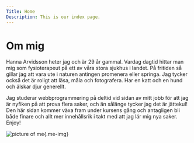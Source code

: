 ```yaml
---
Title: Home
Description: This is our index page.
---
```


Om mig
==========================

Hanna Arvidsson heter jag och är 29 år gammal. Vardag dagtid hittar man mig som fysioterapeut på ett av våra stora sjukhus i landet. På fritiden så gillar jag att vara ute i naturen antingen promenera eller springa. Jag tycker också det är roligt att läsa, måla och fotografera. Har en katt och en hund och älskar djur generellt. 

Jag studerar webbprogrammering på deltid vid sidan av mitt jobb för att jag är nyfiken på att prova flera saker, och än sålänge tycker jag det är jättekul! Den här sidan kommer växa fram under kursens gång och antagligen bli både finare och allt mer innehållsrik i takt med att jag lär mig nya saker. Enjoy!

![picture of me](%assets_url%/img/me.jpg){.me-img}